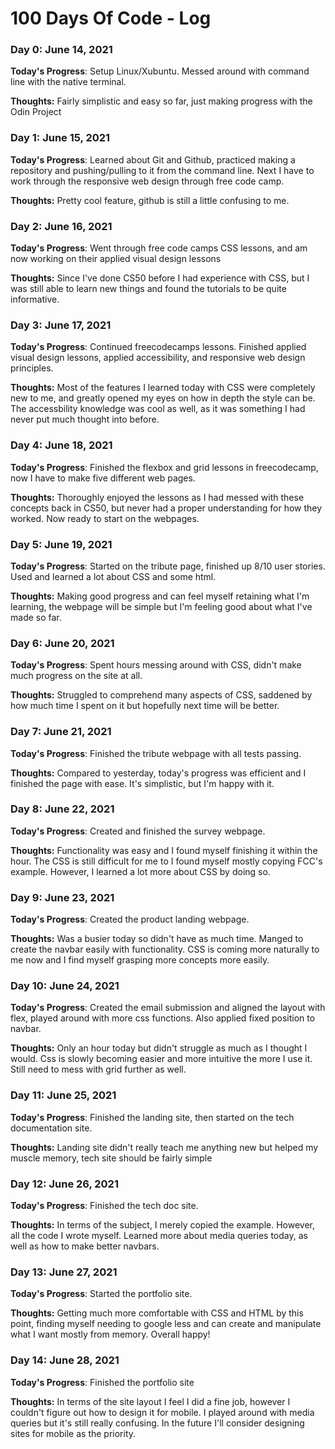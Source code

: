 # 100 Days Of Code - Log

### Day 0: June 14, 2021

**Today's Progress**: Setup Linux/Xubuntu. Messed around with command line with the native terminal.

**Thoughts:** Fairly simplistic and easy so far, just making progress with the Odin Project


### Day 1: June 15, 2021

**Today's Progress**: Learned about Git and Github, practiced making a repository and pushing/pulling to it from the command line. Next I have to work through the responsive web design through free code camp.

**Thoughts:** Pretty cool feature, github is still a little confusing to me.


### Day 2: June 16, 2021

**Today's Progress**: Went through free code camps CSS lessons, and am now working on their applied visual design lessons

**Thoughts:** Since I've done CS50 before I had experience with CSS, but I was still able to learn new things and found the tutorials to be quite informative. 


### Day 3: June 17, 2021

**Today's Progress**: Continued freecodecamps lessons. Finished applied visual design lessons, applied accessibility, and responsive web design principles.

**Thoughts:** Most of the features I learned today with CSS were completely new to me, and greatly opened my eyes on how in depth the style can be. The accessbility knowledge was cool as well, as it was something I had never put much thought into before.


### Day 4: June 18, 2021

**Today's Progress**: Finished the flexbox and grid lessons in freecodecamp, now I have to make five different web pages.

**Thoughts:** Thoroughly enjoyed the lessons as I had messed with these concepts back in CS50, but never had a proper understanding for how they worked. Now ready to start on the webpages.


### Day 5: June 19, 2021

**Today's Progress**: Started on the tribute page, finished up 8/10 user stories. Used and learned a lot about CSS and some html.

**Thoughts:** Making good progress and can feel myself retaining what I'm learning, the webpage will be simple but I'm feeling good about what I've made so far.


### Day 6: June 20, 2021

**Today's Progress**: Spent hours messing around with CSS, didn't make much progress on the site at all.

**Thoughts:** Struggled to comprehend many aspects of CSS, saddened by how much time I spent on it but hopefully next time will be better.


### Day 7: June 21, 2021

**Today's Progress**: Finished the tribute webpage with all tests passing.

**Thoughts:** Compared to yesterday, today's progress was efficient and I finished the page with ease. It's simplistic, but I'm happy with it.


### Day 8: June 22, 2021

**Today's Progress**: Created and finished the survey webpage.

**Thoughts:** Functionality was easy and I found myself finishing it within the hour. The CSS is still difficult for me to I found myself mostly copying FCC's example. However, I learned a lot more about CSS by doing so.


### Day 9: June 23, 2021

**Today's Progress**: Created the product landing webpage.

**Thoughts:** Was a busier today so didn't have as much time. Manged to create the navbar easily with functionality. CSS is coming more naturally to me now and I find myself grasping more concepts more easily.


### Day 10: June 24, 2021

**Today's Progress**: Created the email submission and aligned the layout with flex, played around with more css functions. Also applied fixed position to navbar.

**Thoughts:** Only an hour today but didn't struggle as much as I thought I would. Css is slowly becoming easier and more intuitive the more I use it. Still need to mess with grid further as well.


### Day 11: June 25, 2021

**Today's Progress**: Finished the landing site, then started on the tech documentation site. 

**Thoughts:** Landing site didn't really teach me anything new but helped my muscle memory, tech site should be fairly simple


### Day 12: June 26, 2021

**Today's Progress**: Finished the tech doc site.

**Thoughts:** In terms of the subject, I merely copied the example. However, all the code I wrote myself. Learned more about media queries today, as well as how to make better navbars.


### Day 13: June 27, 2021

**Today's Progress**: Started the portfolio site.

**Thoughts:** Getting much more comfortable with CSS and HTML by this point, finding myself needing to google less and can create and manipulate what I want mostly from memory. Overall happy!


### Day 14: June 28, 2021

**Today's Progress**: Finished the portfolio site

**Thoughts:** In terms of the site layout I feel I did a fine job, however I couldn't figure out how to design it for mobile. I played around with media queries but it's still really confusing. In the future I'll consider designing sites for mobile as the priority.